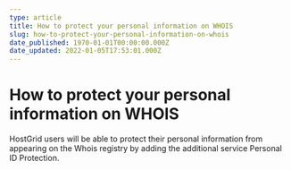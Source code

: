 ```yaml
---
type: article
title: How to protect your personal information on WHOIS
slug: how-to-protect-your-personal-information-on-whois
date_published: 1970-01-01T00:00:00.000Z
date_updated: 2022-01-05T17:53:01.000Z
---
```


# How to protect your personal information on WHOIS

HostGrid users will be able to protect their personal information from appearing on the Whois registry by adding the additional service Personal ID Protection.